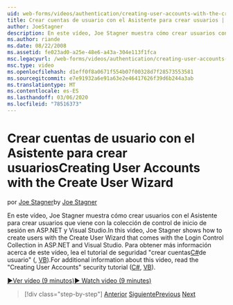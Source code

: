```yaml
---
uid: web-forms/videos/authentication/creating-user-accounts-with-the-create-user-wizard
title: Crear cuentas de usuario con el Asistente para crear usuarios | Microsoft Docs
author: JoeStagner
description: En este vídeo, Joe Stagner muestra cómo crear usuarios con el Asistente para crear usuarios que viene con la colección de control de inicio de sesión en ASP.NET y Visual Studio. F...
ms.author: riande
ms.date: 08/22/2008
ms.assetid: fe023ad0-a25e-48e6-a43a-304e113f1fca
msc.legacyurl: /web-forms/videos/authentication/creating-user-accounts-with-the-create-user-wizard
msc.type: video
ms.openlocfilehash: d1eff0f8a0671f554b07f00328d7f28573553581
ms.sourcegitcommit: e7e91932a6e91a63e2e46417626f39d6b244a3ab
ms.translationtype: MT
ms.contentlocale: es-ES
ms.lasthandoff: 03/06/2020
ms.locfileid: "78516373"
---
```

# <a name="creating-user-accounts-with-the-create-user-wizard"></a><span data-ttu-id="a3e02-104">Crear cuentas de usuario con el Asistente para crear usuarios</span><span class="sxs-lookup"><span data-stu-id="a3e02-104">Creating User Accounts with the Create User Wizard</span></span>

<span data-ttu-id="a3e02-105">por [Joe Stagner](https://github.com/JoeStagner)</span><span class="sxs-lookup"><span data-stu-id="a3e02-105">by [Joe Stagner](https://github.com/JoeStagner)</span></span>

<span data-ttu-id="a3e02-106">En este vídeo, Joe Stagner muestra cómo crear usuarios con el Asistente para crear usuarios que viene con la colección de control de inicio de sesión en ASP.NET y Visual Studio.</span><span class="sxs-lookup"><span data-stu-id="a3e02-106">In this video, Joe Stagner shows how to create users with the Create User Wizard that comes with the Login Control Collection in ASP.NET and Visual Studio.</span></span> <span data-ttu-id="a3e02-107">Para obtener más información acerca de este vídeo, lea el tutorial de seguridad "crear cuentas[C#](../../overview/older-versions-security/membership/creating-user-accounts-cs.md)de usuario" (, [VB](../../overview/older-versions-security/membership/creating-user-accounts-vb.md)).</span><span class="sxs-lookup"><span data-stu-id="a3e02-107">For additional information about this video, read the "Creating User Accounts" security tutorial ([C#](../../overview/older-versions-security/membership/creating-user-accounts-cs.md), [VB](../../overview/older-versions-security/membership/creating-user-accounts-vb.md)).</span></span>

[<span data-ttu-id="a3e02-108">&#9654;Ver vídeo (9 minutos)</span><span class="sxs-lookup"><span data-stu-id="a3e02-108">&#9654; Watch video (9 minutes)</span></span>](https://channel9.msdn.com/Blogs/ASP-NET-Site-Videos/creating-user-accounts-with-the-create-user-wizard)

> [!div class="step-by-step"]
> <span data-ttu-id="a3e02-109">[Anterior](changing-membership-settings-in-the-default-membership-schema.md)
> [Siguiente](creating-user-accounts-programmatically.md)</span><span class="sxs-lookup"><span data-stu-id="a3e02-109">[Previous](changing-membership-settings-in-the-default-membership-schema.md)
[Next](creating-user-accounts-programmatically.md)</span></span>
